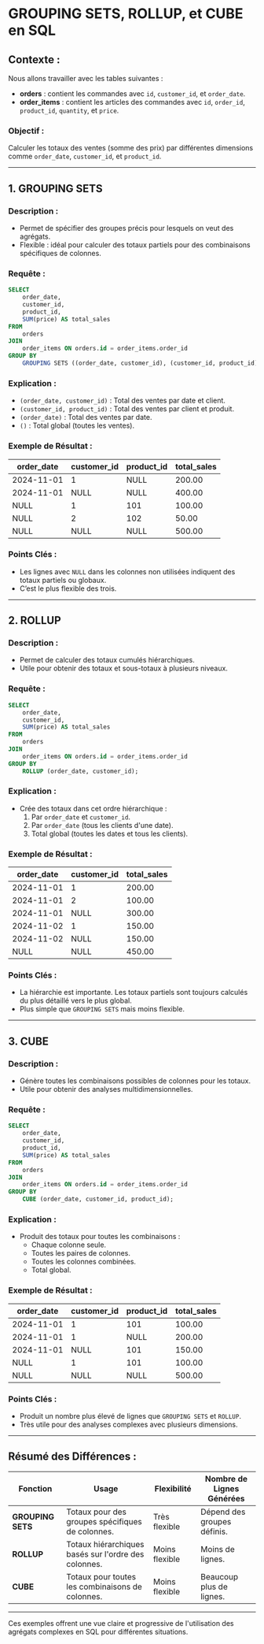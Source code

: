 
# GROUPING SETS, ROLLUP, et CUBE en SQL

## Contexte :
Nous allons travailler avec les tables suivantes :
- **orders** : contient les commandes avec `id`, `customer_id`, et `order_date`.
- **order_items** : contient les articles des commandes avec `id`, `order_id`, `product_id`, `quantity`, et `price`.

### Objectif :
Calculer les totaux des ventes (somme des prix) par différentes dimensions comme `order_date`, `customer_id`, et `product_id`.

---

## 1. GROUPING SETS

### Description :
- Permet de spécifier des groupes précis pour lesquels on veut des agrégats.
- Flexible : idéal pour calculer des totaux partiels pour des combinaisons spécifiques de colonnes.

### Requête :
```sql
SELECT 
    order_date,
    customer_id,
    product_id,
    SUM(price) AS total_sales
FROM 
    orders
JOIN 
    order_items ON orders.id = order_items.order_id
GROUP BY 
    GROUPING SETS ((order_date, customer_id), (customer_id, product_id), (order_date), ());
```

### Explication :
- `(order_date, customer_id)` : Total des ventes par date et client.
- `(customer_id, product_id)` : Total des ventes par client et produit.
- `(order_date)` : Total des ventes par date.
- `()` : Total global (toutes les ventes).

### Exemple de Résultat :
| order_date | customer_id | product_id | total_sales |
|------------|-------------|------------|-------------|
| 2024-11-01 | 1           | NULL       | 200.00      |
| 2024-11-01 | NULL        | NULL       | 400.00      |
| NULL       | 1           | 101        | 100.00      |
| NULL       | 2           | 102        | 50.00       |
| NULL       | NULL        | NULL       | 500.00      |

### Points Clés :
- Les lignes avec `NULL` dans les colonnes non utilisées indiquent des totaux partiels ou globaux.
- C’est le plus flexible des trois.

---

## 2. ROLLUP

### Description :
- Permet de calculer des totaux cumulés hiérarchiques.
- Utile pour obtenir des totaux et sous-totaux à plusieurs niveaux.

### Requête :
```sql
SELECT 
    order_date,
    customer_id,
    SUM(price) AS total_sales
FROM 
    orders
JOIN 
    order_items ON orders.id = order_items.order_id
GROUP BY 
    ROLLUP (order_date, customer_id);
```

### Explication :
- Crée des totaux dans cet ordre hiérarchique :
  1. Par `order_date` et `customer_id`.
  2. Par `order_date` (tous les clients d'une date).
  3. Total global (toutes les dates et tous les clients).

### Exemple de Résultat :
| order_date | customer_id | total_sales |
|------------|-------------|-------------|
| 2024-11-01 | 1           | 200.00      |
| 2024-11-01 | 2           | 100.00      |
| 2024-11-01 | NULL        | 300.00      |
| 2024-11-02 | 1           | 150.00      |
| 2024-11-02 | NULL        | 150.00      |
| NULL       | NULL        | 450.00      |

### Points Clés :
- La hiérarchie est importante. Les totaux partiels sont toujours calculés du plus détaillé vers le plus global.
- Plus simple que `GROUPING SETS` mais moins flexible.

---

## 3. CUBE

### Description :
- Génère toutes les combinaisons possibles de colonnes pour les totaux.
- Utile pour obtenir des analyses multidimensionnelles.

### Requête :
```sql
SELECT 
    order_date,
    customer_id,
    product_id,
    SUM(price) AS total_sales
FROM 
    orders
JOIN 
    order_items ON orders.id = order_items.order_id
GROUP BY 
    CUBE (order_date, customer_id, product_id);
```

### Explication :
- Produit des totaux pour toutes les combinaisons :
  - Chaque colonne seule.
  - Toutes les paires de colonnes.
  - Toutes les colonnes combinées.
  - Total global.

### Exemple de Résultat :
| order_date | customer_id | product_id | total_sales |
|------------|-------------|------------|-------------|
| 2024-11-01 | 1           | 101        | 100.00      |
| 2024-11-01 | 1           | NULL       | 200.00      |
| 2024-11-01 | NULL        | 101        | 150.00      |
| NULL       | 1           | 101        | 100.00      |
| NULL       | NULL        | NULL       | 500.00      |

### Points Clés :
- Produit un nombre plus élevé de lignes que `GROUPING SETS` et `ROLLUP`.
- Très utile pour des analyses complexes avec plusieurs dimensions.

---

## Résumé des Différences :

| **Fonction**       | **Usage**                                           | **Flexibilité**  | **Nombre de Lignes Générées** |
|---------------------|-----------------------------------------------------|------------------|-------------------------------|
| **GROUPING SETS**   | Totaux pour des groupes spécifiques de colonnes.    | Très flexible    | Dépend des groupes définis.  |
| **ROLLUP**          | Totaux hiérarchiques basés sur l'ordre des colonnes.| Moins flexible   | Moins de lignes.             |
| **CUBE**            | Totaux pour toutes les combinaisons de colonnes.    | Moins flexible   | Beaucoup plus de lignes.     |

---

Ces exemples offrent une vue claire et progressive de l'utilisation des agrégats complexes en SQL pour différentes situations.
